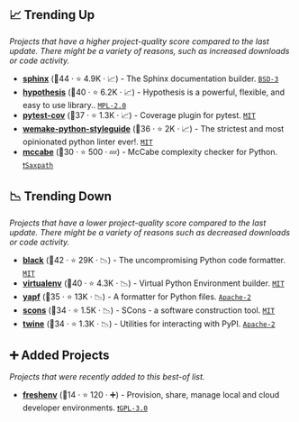 ## 📈 Trending Up

_Projects that have a higher project-quality score compared to the last update. There might be a variety of reasons, such as increased downloads or code activity._

- <b><a href="https://github.com/sphinx-doc/sphinx">sphinx</a></b> (🥇44 ·  ⭐ 4.9K · 📈) - The Sphinx documentation builder. <code><a href="http://bit.ly/3aKzpTv">BSD-3</a></code> <code><img src="https://www.sphinx-doc.org/en/master/_static/favicon.svg" style="display:inline;" width="13" height="13"></code>
- <b><a href="https://github.com/HypothesisWorks/hypothesis">hypothesis</a></b> (🥇40 ·  ⭐ 6.2K · 📈) - Hypothesis is a powerful, flexible, and easy to use library.. <code><a href="http://bit.ly/3postzC">MPL-2.0</a></code>
- <b><a href="https://github.com/pytest-dev/pytest-cov">pytest-cov</a></b> (🥇37 ·  ⭐ 1.3K · 📈) - Coverage plugin for pytest. <code><a href="http://bit.ly/34MBwT8">MIT</a></code> <code><img src="https://docs.pytest.org/en/stable/_static/favicon.png" style="display:inline;" width="13" height="13"></code>
- <b><a href="https://github.com/wemake-services/wemake-python-styleguide">wemake-python-styleguide</a></b> (🥇36 ·  ⭐ 2K · 📈) - The strictest and most opinionated python linter ever!. <code><a href="http://bit.ly/34MBwT8">MIT</a></code>
- <b><a href="https://github.com/PyCQA/mccabe">mccabe</a></b> (🥇30 ·  ⭐ 500 · 💤) - McCabe complexity checker for Python. <code><a href="https://tldrlegal.com/search?q=Saxpath">❗️Saxpath</a></code>

## 📉 Trending Down

_Projects that have a lower project-quality score compared to the last update. There might be a variety of reasons such as decreased downloads or code activity._

- <b><a href="https://github.com/psf/black">black</a></b> (🥇42 ·  ⭐ 29K · 📉) - The uncompromising Python code formatter. <code><a href="http://bit.ly/34MBwT8">MIT</a></code>
- <b><a href="https://github.com/pypa/virtualenv">virtualenv</a></b> (🥈40 ·  ⭐ 4.3K · 📉) - Virtual Python Environment builder. <code><a href="http://bit.ly/34MBwT8">MIT</a></code>
- <b><a href="https://github.com/google/yapf">yapf</a></b> (🥉35 ·  ⭐ 13K · 📉) - A formatter for Python files. <code><a href="http://bit.ly/3nYMfla">Apache-2</a></code>
- <b><a href="https://github.com/SCons/scons">scons</a></b> (🥈34 ·  ⭐ 1.5K · 📉) - SCons - a software construction tool. <code><a href="http://bit.ly/34MBwT8">MIT</a></code>
- <b><a href="https://github.com/pypa/twine">twine</a></b> (🥈34 ·  ⭐ 1.3K · 📉) - Utilities for interacting with PyPI. <code><a href="http://bit.ly/3nYMfla">Apache-2</a></code>

## ➕ Added Projects

_Projects that were recently added to this best-of list._

- <b><a href="https://github.com/raiyanyahya/freshenv">freshenv</a></b> (🥉14 ·  ⭐ 120 · ➕) - Provision, share, manage local and cloud developer environments. <code><a href="http://bit.ly/2M0xdwT">❗️GPL-3.0</a></code>

